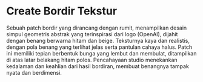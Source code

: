 # Create Bordir Tekstur
Sebuah patch bordir yang dirancang dengan rumit, menampilkan desain simpul geometris abstrak yang terinspirasi dari logo (OpenAI), dijahit dengan benang berwarna hitam dan beige. Teksturnya kaya dan realistis, dengan pola benang yang terlihat jelas serta pantulan cahaya halus. Patch ini memiliki tepian berbentuk bunga yang lembut dan membulat, ditampilkan di atas latar belakang hitam polos. Pencahayaan studio menekankan kedalaman dan keahlian dari hasil bordiran, membuat benangnya tampak nyata dan berdimensi.
